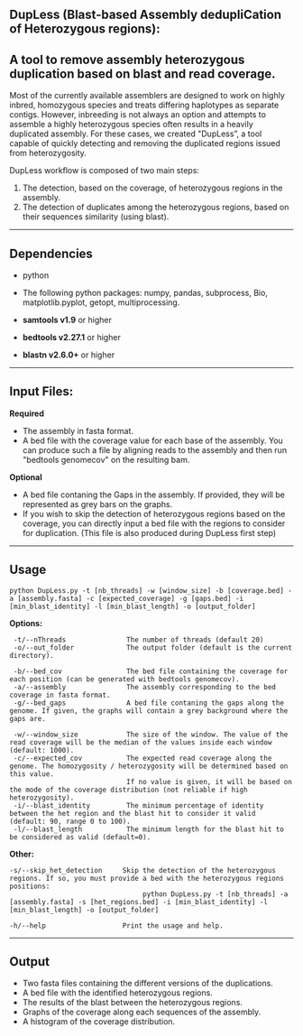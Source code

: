 ## DupLess (Blast-based Assembly dedupliCation of Heterozygous regions):
## A tool to remove assembly heterozygous duplication based on blast and read coverage.

Most of the currently available assemblers are designed to work on highly inbred, homozygous species and treats differing haplotypes as separate contigs. However, inbreeding is not always an option and attempts to assemble a highly heterozygous species often results in a heavily duplicated assembly. 
For these cases, we created "DupLess”, a tool capable of quickly detecting and removing the duplicated regions issued from heterozygosity.

DupLess workflow is composed of two main steps:
 1. The detection, based on the coverage, of heterozygous regions in the assembly.
 2. The detection of duplicates among the heterozygous regions, based on their sequences similarity (using blast).

---

## Dependencies

- python
- The following python packages: numpy, pandas, subprocess, Bio, matplotlib.pyplot, getopt, multiprocessing.

- **samtools v1.9** or higher
- **bedtools v2.27.1** or higher
- **blastn v2.6.0+** or higher

---

## Input Files:

**Required**

- The assembly in fasta format.
- A bed file with the coverage value for each base of the assembly. You can produce such a file by aligning reads to the assembly and then run "bedtools genomecov" on the resulting bam.

**Optional**

- A bed file contaning the Gaps in the assembly. If provided, they will be represented as grey bars on the graphs.
- If you wish to skip the detection of heterozygous regions based on the coverage, you can directly input a bed file with the regions to consider for duplication. (This file is also produced during DupLess first step)

---

## Usage

	python DupLess.py -t [nb_threads] -w [window_size] -b [coverage.bed] -a [assembly.fasta] -c [expected_coverage] -g [gaps.bed] -i [min_blast_identity] -l [min_blast_length] -o [output_folder]

**Options:**

     -t/--nThreads               The number of threads (default 20)
     -o/--out_folder             The output folder (default is the current directory).

     -b/--bed_cov                The bed file containing the coverage for each position (can be generated with bedtools genomecov).
     -a/--assembly               The assembly corresponding to the bed coverage in fasta format.
     -g/--bed_gaps               A bed file contaning the gaps along the genome. If given, the graphs will contain a grey background where the gaps are.
     
     -w/--window_size            The size of the window. The value of the read coverage will be the median of the values inside each window (default: 1000).
     -c/--expected_cov           The expected read coverage along the genome. The homozygosity / heterozygosity will be determined based on this value.
                                 If no value is given, it will be based on the mode of the coverage distribution (not reliable if high heterozygosity).
     -i/--blast_identity         The minimum percentage of identity between the het region and the blast hit to consider it valid (default: 90, range 0 to 100).
     -l/--blast_length           The minimum length for the blast hit to be considered as valid (default=0).


**Other:**

	-s/--skip_het_detection     Skip the detection of the heterozygous regions. If so, you must provide a bed with the heterozygous regions positions:
                                     python DupLess.py -t [nb_threads] -a [assembly.fasta] -s [het_regions.bed] -i [min_blast_identity] -l [min_blast_length] -o [output_folder]

	-h/--help                   Print the usage and help.

---

## Output

- Two fasta files containing the different versions of the duplications.
- A bed file with the identified heterozygous regions.
- The results of the blast between the heterozygous regions.
- Graphs of the coverage along each sequences of the assembly.
- A histogram of the coverage distribution.
